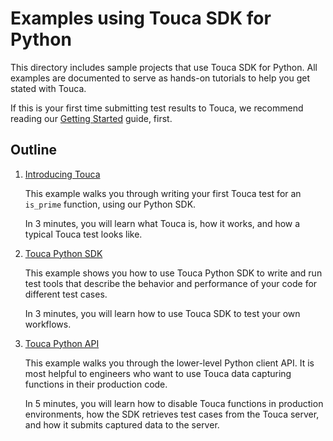 # Examples using Touca SDK for Python

This directory includes sample projects that use Touca SDK for Python. All
examples are documented to serve as hands-on tutorials to help you get stated
with Touca.

If this is your first time submitting test results to Touca, we recommend
reading our [Getting Started](https://docs.touca.io) guide, first.

## Outline

1.  [Introducing Touca](./01_python_minimal)

    This example walks you through writing your first Touca test for an
    `is_prime` function, using our Python SDK.

    In 3 minutes, you will learn what Touca is, how it works, and how a typical
    Touca test looks like.

2.  [Touca Python SDK](./02_python_main_api)

    This example shows you how to use Touca Python SDK to write and run test
    tools that describe the behavior and performance of your code for different
    test cases.

    In 3 minutes, you will learn how to use Touca SDK to test your own
    workflows.

3.  [Touca Python API](./03_python_core_api)

    This example walks you through the lower-level Python client API. It is most
    helpful to engineers who want to use Touca data capturing functions in their
    production code.

    In 5 minutes, you will learn how to disable Touca functions in production
    environments, how the SDK retrieves test cases from the Touca server, and
    how it submits captured data to the server.
